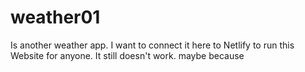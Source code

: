 # weather01
Is another weather app. I want to connect it here to Netlify to run this Website for anyone.
It still doesn't work. maybe because 
